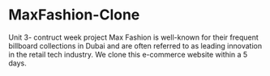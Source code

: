 # MaxFashion-Clone
Unit 3- contruct week project 
Max Fashion is well-known for their frequent billboard collections in Dubai and are often referred to as leading innovation in the retail tech industry. We clone this e-commerce website within a 5 days.

